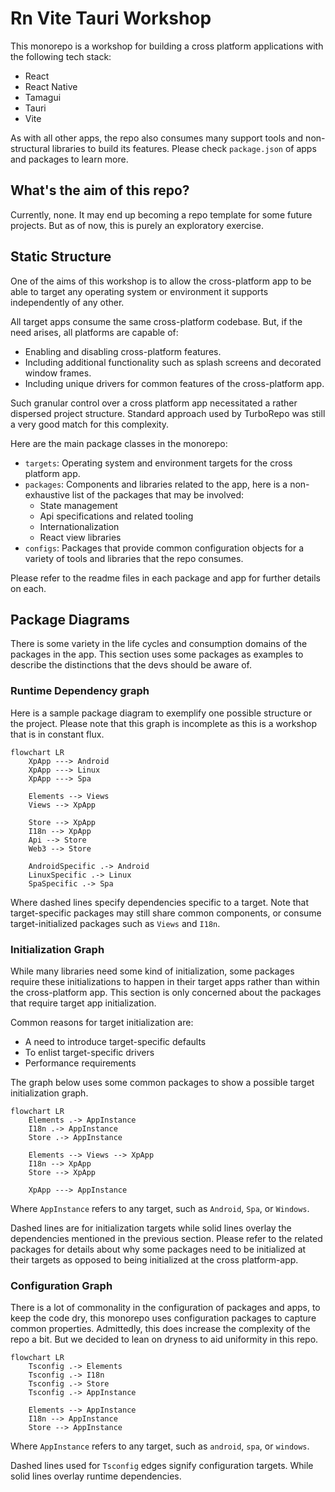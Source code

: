 # Rn Vite Tauri Workshop

This monorepo is a workshop for building a cross platform applications with the following tech stack:

- React
- React Native
- Tamagui
- Tauri
- Vite

As with all other apps, the repo also consumes many support tools and non-structural libraries to build its features. Please check `package.json` of apps and packages to learn more.

## What's the aim of this repo?

Currently, none. It may end up becoming a repo template for some future projects. But as of now, this is purely an exploratory exercise.

## Static Structure

One of the aims of this workshop is to allow the cross-platform app to be able to target any operating system or environment it supports independently of any other.

All target apps consume the same cross-platform codebase. But, if the need arises, all platforms are capable of:

- Enabling and disabling cross-platform features.
- Including additional functionality such as splash screens and decorated window frames.
- Including unique drivers for common features of the cross-platform app.

Such granular control over a cross platform app necessitated a rather dispersed project structure. Standard approach used by TurboRepo was still a very good match for this complexity.

Here are the main package classes in the monorepo:

- `targets`: Operating system and environment targets for the cross platform app.
- `packages`: Components and libraries related to the app, here is a non-exhaustive list of the packages that may be involved:
  - State management
  - Api specifications and related tooling
  - Internationalization
  - React view libraries
- `configs`: Packages that provide common configuration objects for a variety of tools and libraries that the repo consumes.

Please refer to the readme files in each package and app for further details on each.

## Package Diagrams

There is some variety in the life cycles and consumption domains of the packages in the app. This section uses some packages as examples to describe the distinctions that the devs should be aware of.

### Runtime Dependency graph

Here is a sample package diagram to exemplify one possible structure or the project. Please note that this graph is incomplete as this is a workshop that is in constant flux.

```mermaid
flowchart LR
    XpApp ---> Android
    XpApp ---> Linux
    XpApp ---> Spa

    Elements --> Views
    Views --> XpApp

    Store --> XpApp
    I18n --> XpApp
    Api --> Store
    Web3 --> Store

    AndroidSpecific .-> Android
    LinuxSpecific .-> Linux
    SpaSpecific .-> Spa
```

Where dashed lines specify dependencies specific to a target. Note that target-specific packages may still share common components, or consume target-initialized packages such as `Views` and `I18n`.

### Initialization Graph

While many libraries need some kind of initialization, some packages require these initializations to happen in their target apps rather than within the cross-platform app. This section is only concerned about the packages that require target app initialization.

Common reasons for target initialization are:

- A need to introduce target-specific defaults
- To enlist target-specific drivers
- Performance requirements

The graph below uses some common packages to show a possible target initialization graph.

```mermaid
flowchart LR
    Elements .-> AppInstance
    I18n .-> AppInstance
    Store .-> AppInstance

    Elements --> Views --> XpApp
    I18n --> XpApp
    Store --> XpApp

    XpApp ---> AppInstance
```

Where `AppInstance` refers to any target, such as `Android`, `Spa`, or `Windows`.

Dashed lines are for initialization targets while solid lines overlay the dependencies mentioned in the previous section. Please refer to the related packages for details about why some packages need to be initialized at their targets as opposed to being initialized at the cross platform-app.

### Configuration Graph

There is a lot of commonality in the configuration of packages and apps, to keep the code dry, this monorepo uses configuration packages to capture common properties. Admittedly, this does increase the complexity of the repo a bit. But we decided to lean on dryness to aid uniformity in this repo.

```mermaid
flowchart LR
    Tsconfig .-> Elements
    Tsconfig .-> I18n
    Tsconfig .-> Store
    Tsconfig .-> AppInstance

    Elements --> AppInstance
    I18n --> AppInstance
    Store --> AppInstance
```

Where `AppInstance` refers to any target, such as `android`, `spa`, or `windows`.

Dashed lines used for `Tsconfig` edges signify configuration targets. While solid lines overlay runtime dependencies.
